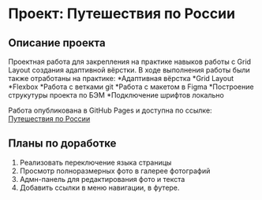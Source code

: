 # Проект: Путешествия по России

## Описание проекта
Проектная работа для закрепления на практике навыков работы с Grid Layout создания адаптивной вёрстки. 
В ходе выполнения работы были также отработаны на практике:
*Адаптивная вёрстка
*Grid Layout
*Flexbox
*Работа с ветками git
*Работа с макетом в Figma
*Построение струкутуры проекта по БЭМ
*Подключение шрифтов локально

Работа опубликована в GitHub Pages и доступна по ссылке: [Путешествия по России](https://bntamnh.github.io/russian-travel/index.html) 

## Планы по доработке
1. Реализовать переключение языка страницы
2. Просмотр полноразмерных фото в галерее фотографий
3. Адмн-панель для редактирования фото и текста
4. Добавить ссылки в меню навигации, в футере.
